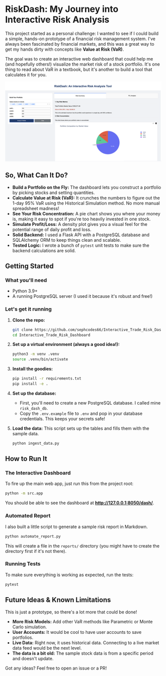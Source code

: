 # RiskDash: My Journey into Interactive Risk Analysis

This project started as a personal challenge: I wanted to see if I could build a simple, hands-on prototype of a financial risk management system. I've always been fascinated by financial markets, and this was a great way to get my hands dirty with concepts like **Value at Risk (VaR)**.

The goal was to create an interactive web dashboard that could help me (and hopefully others!) visualize the market risk of a stock portfolio. It's one thing to read about VaR in a textbook, but it's another to build a tool that calculates it for you.


![Dashboard Screenshot](./screenshots/ss_1.png)

## So, What Can It Do?

*   **Build a Portfolio on the Fly:** The dashboard lets you construct a portfolio by picking stocks and setting quantities.
*   **Calculate Value at Risk (VaR):** It crunches the numbers to figure out the 1-day 95% VaR using the Historical Simulation method. No more manual spreadsheet madness!
*   **See Your Risk Concentration:** A pie chart shows you where your money is, making it easy to spot if you're too heavily invested in one stock.
*   **Simulate Profit/Loss:** A density plot gives you a visual feel for the potential range of daily profit and loss.
*   **Solid Backend:** I used a Flask API with a PostgreSQL database and SQLAlchemy ORM to keep things clean and scalable.
*   **Tested Logic:** I wrote a bunch of `pytest` unit tests to make sure the backend calculations are solid.

## Getting Started

### What you'll need
*   Python 3.9+
*   A running PostgreSQL server (I used it because it's robust and free!)

### Let's get it running

1.  **Clone the repo:**
    ```bash
    git clone https://github.com/sephcodes66/Interactive_Trade_Risk_Dashboard.git
    cd Interactive_Trade_Risk_Dashboard
    ```

2.  **Set up a virtual environment (always a good idea!):**
    ```bash
    python3 -m venv .venv
    source .venv/bin/activate
    ```

3.  **Install the goodies:**
    ```bash
    pip install -r requirements.txt
    pip install -e .
    ```

4.  **Set up the database:**
    *   First, you'll need to create a new PostgreSQL database. I called mine `risk_dash_db`.
    *   Copy the `.env.example` file to `.env` and pop in your database credentials. This keeps your secrets safe!

5.  **Load the data:**
    This script sets up the tables and fills them with the sample data.
    ```bash
    python ingest_data.py
    ```

## How to Run It

### The Interactive Dashboard

To fire up the main web app, just run this from the project root:
```bash
python -m src.app
```
You should be able to see the dashboard at **http://127.0.0.1:8050/dash/**.

### Automated Report

I also built a little script to generate a sample risk report in Markdown.
```bash
python automate_report.py
```
This will create a file in the `reports/` directory (you might have to create the directory first if it's not there).

### Running Tests

To make sure everything is working as expected, run the tests:
```bash
pytest
```

## Future Ideas & Known Limitations

This is just a prototype, so there's a lot more that could be done!
*   **More Risk Models:** Add other VaR methods like Parametric or Monte Carlo simulation.
*   **User Accounts:** It would be cool to have user accounts to save portfolios.
*   **Live Data:** Right now, it uses historical data. Connecting to a live market data feed would be the next level.
*   **The data is a bit old:** The sample stock data is from a specific period and doesn't update.

Got any ideas? Feel free to open an issue or a PR!